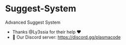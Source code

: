 # Suggest-System
Advanced Suggest System

- Thanks @Ly3ssia for their help ❤
- 🍁 Our Discord server: https://discord.gg/plasmacode
